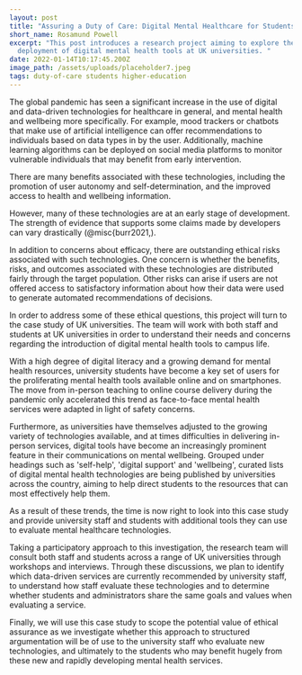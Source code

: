 ```yaml
---
layout: post
title: "Assuring a Duty of Care: Digital Mental Healthcare for Students"
short_name: Rosamund Powell
excerpt: "This post introduces a research project aiming to explore the
  deployment of digital mental health tools at UK universities. "
date: 2022-01-14T10:17:45.200Z
image_path: /assets/uploads/placeholder7.jpeg
tags: duty-of-care students higher-education
---
```

The global pandemic has seen a significant increase in the use of digital and data-driven technologies for healthcare in general, and mental health and wellbeing more specifically. For example, mood trackers or chatbots that make use of artificial intelligence can offer recommendations to individuals based on data types in by the user. Additionally, machine learning algorithms can be deployed on social media platforms to monitor vulnerable individuals that may benefit from early intervention.

There are many benefits associated with these technologies, including the promotion of user autonomy and self-determination, and the improved access to health and wellbeing information.

However, many of these technologies are at an early stage of development. The strength of evidence that supports some claims made by developers can vary drastically (@misc{burr2021,). 

In addition to concerns about efficacy, there are outstanding ethical risks associated with such technologies. One concern is whether the benefits, risks, and outcomes associated with these technologies are distributed fairly through the target population. Other risks can arise if users are not offered access to satisfactory information about how their data were used to generate automated recommendations of decisions.

In order to address some of these ethical questions, this project will turn to the case study of UK universities. The team will work with both staff and students at UK universities in order to understand their needs and concerns regarding the introduction of digital mental health tools to campus life.

With a high degree of digital literacy and a growing demand for mental health resources, university students have become a key set of users for the proliferating mental health tools available online and on smartphones. The move from in-person teaching to online course delivery during the pandemic only accelerated this trend as face-to-face mental health services were adapted in light of safety concerns.

Furthermore, as universities have themselves adjusted to the growing variety of technologies available, and at times difficulties in delivering in-person services, digital tools have become an increasingly prominent feature in their communications on mental wellbeing. Grouped under headings such as 'self-help', 'digital support' and 'wellbeing', curated lists of digital mental health technologies are being published by universities across the country, aiming to help direct students to the resources that can most effectively help them.   

As a result of these trends, the time is now right to look into this case study and provide university staff and students with additional tools they can use to evaluate mental healthcare technologies.

Taking a participatory approach to this investigation, the research team will consult both staff and students across a range of UK universities through workshops and interviews. Through these discussions, we plan to identify which data-driven services are currently recommended by university staff, to understand how staff evaluate these technologies and to determine whether students and administrators share the same goals and values when evaluating a service.

Finally, we will use this case study to scope the potential value of ethical assurance as we investigate whether this approach to structured argumentation will be of use to the university staff who evaluate new technologies, and ultimately to the students who may benefit hugely from these new and rapidly developing mental health services.